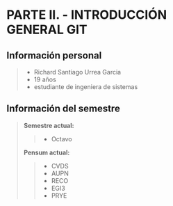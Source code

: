 # PARTE II. - INTRODUCCIÓN GENERAL GIT
## Información personal
> * Richard Santiago Urrea Garcia
> * 19 años
> * estudiante de ingeniera de sistemas

## Información del semestre
> **Semestre actual:**
>> * Octavo 
>
> **Pensum actual:**
>> * CVDS
>> * AUPN
>> * RECO
>> * EGI3
>> * PRYE

